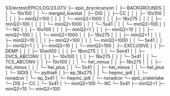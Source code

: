 S3/eictest/EPIC/LOG/23.07.1/
├─ epic_brycecanyon
│  ├─ BACKGROUNDS
│  │  └─ 10x100
│  │     └─ merged_lowstat
│  ├─ DIS
│  │  ├─ CC
│  │  │  ├─ 10x100
│  │  │  │  ├─ minQ2=100
│  │  │  │  └─ minQ2=1000
│  │  │  ├─ 18x275
│  │  │  │  ├─ minQ2=100
│  │  │  │  └─ minQ2=1000
│  │  │  └─ 5x41
│  │  │     └─ minQ2=100
│  │  └─ NC
│  │     ├─ 10x100
│  │     │  ├─ minQ2=1
│  │     │  ├─ minQ2=10
│  │     │  ├─ minQ2=100
│  │     │  └─ minQ2=1000
│  │     ├─ 18x275
│  │     │  ├─ minQ2=1
│  │     │  ├─ minQ2=10
│  │     │  ├─ minQ2=100
│  │     │  └─ minQ2=1000
│  │     └─ 5x41
│  │        ├─ minQ2=1
│  │        ├─ minQ2=10
│  │        └─ minQ2=100
│  ├─ EXCLUSIVE
│  │  ├─ DEMP
│  │  │  ├─ 10on100
│  │  │  ├─ 18on275
│  │  │  └─ 5on41
│  │  ├─ DVCS_ABCONV
│  │  │  ├─ 10x100
│  │  │  ├─ 18x275
│  │  │  └─ 5x41
│  │  └─ TCS_ABCONV
│  │     ├─ 10x100
│  │     │  └─ hel_minus
│  │     ├─ 18x275
│  │     │  ├─ hel_minus
│  │     │  └─ hel_plus
│  │     └─ 5x41
│  │        ├─ hel_minus
│  │        └─ hel_plus
│  └─ SIDIS
│     └─ pythia6
│        ├─ ep_18x275
│        │  └─ hepmc_ip6
│        │     └─ noradcor
│        └─ ep_5x41
│           └─ hepmc_ip6
│              └─ noradcor
└─ epic_craterlake
   └─ DIS
      ├─ CC
      │  └─ 5x41
      │     └─ minQ2=100
      └─ NC
         └─ 5x41
            ├─ minQ2=1
            ├─ minQ2=10
            └─ minQ2=100
